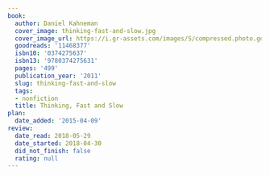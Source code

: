 ```yaml
---
book:
  author: Daniel Kahneman
  cover_image: thinking-fast-and-slow.jpg
  cover_image_url: https://i.gr-assets.com/images/S/compressed.photo.goodreads.com/books/1317793965l/11468377._SX98_.jpg
  goodreads: '11468377'
  isbn10: '0374275637'
  isbn13: '9780374275631'
  pages: '499'
  publication_year: '2011'
  slug: thinking-fast-and-slow
  tags:
  - nonfiction
  title: Thinking, Fast and Slow
plan:
  date_added: '2015-04-09'
review:
  date_read: 2018-05-29
  date_started: 2018-04-30
  did_not_finish: false
  rating: null
---
```

